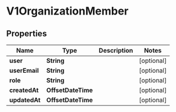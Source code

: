 

# V1OrganizationMember


## Properties

Name | Type | Description | Notes
------------ | ------------- | ------------- | -------------
**user** | **String** |  |  [optional]
**userEmail** | **String** |  |  [optional]
**role** | **String** |  |  [optional]
**createdAt** | **OffsetDateTime** |  |  [optional]
**updatedAt** | **OffsetDateTime** |  |  [optional]



